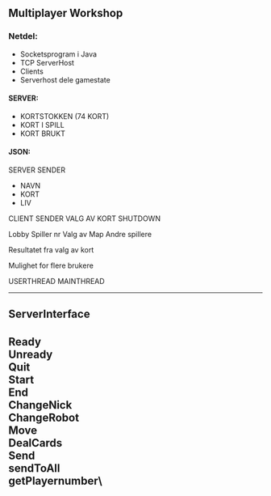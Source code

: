 ## Multiplayer Workshop


### Netdel:
- Socketsprogram i Java
- TCP ServerHost 
- Clients
- Serverhost dele gamestate



#### SERVER:
- KORTSTOKKEN (74 KORT)
- KORT I SPILL
- KORT BRUKT



#### JSON:

SERVER SENDER
- NAVN
- KORT
- LIV


CLIENT SENDER
VALG AV KORT
SHUTDOWN

Lobby
Spiller nr
Valg av Map
Andre spillere



Resultatet fra valg av kort




Mulighet for flere brukere

USERTHREAD
MAINTHREAD


----------------------------
ServerInterface
----------------------------
Ready\
Unready\
Quit\
Start\
End\
ChangeNick\
ChangeRobot\
Move\
DealCards\
Send\
sendToAll\
getPlayernumber\
------------------------------

